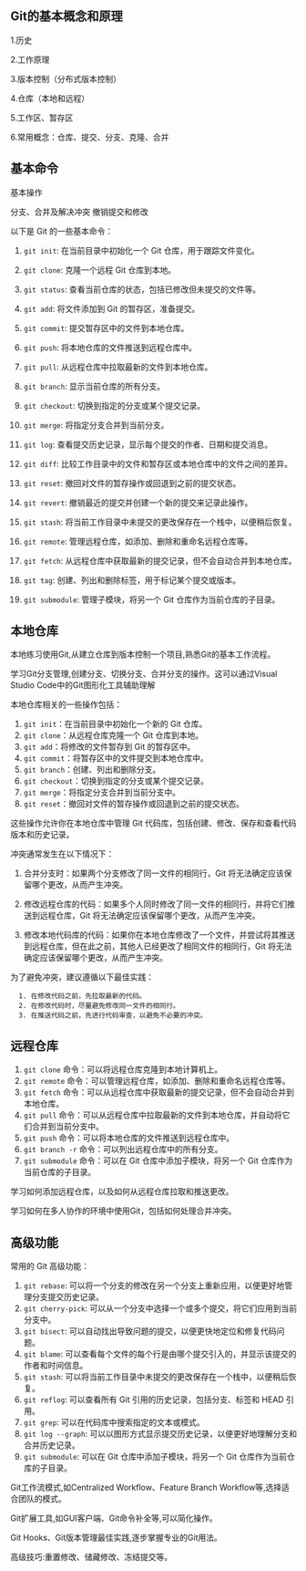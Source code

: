 ## Git的基本概念和原理

1.历史

2.工作原理

3.版本控制（分布式版本控制）

4.仓库（本地和远程）

5.工作区、暂存区

6.常用概念：仓库、提交、分支、克隆、合并

## 基本命令

基本操作 

分支、合并及解决冲突
 撤销提交和修改

以下是 Git 的一些基本命令：

1. `git init`: 在当前目录中初始化一个 Git 仓库，用于跟踪文件变化。

2. `git clone`: 克隆一个远程 Git 仓库到本地。

3. `git status`: 查看当前仓库的状态，包括已修改但未提交的文件等。

4. `git add`: 将文件添加到 Git 的暂存区，准备提交。

5. `git commit`: 提交暂存区中的文件到本地仓库。

6. `git push`: 将本地仓库的文件推送到远程仓库中。

7. `git pull`: 从远程仓库中拉取最新的文件到本地仓库。

8. `git branch`: 显示当前仓库的所有分支。

9. `git checkout`: 切换到指定的分支或某个提交记录。

10. `git merge`: 将指定分支合并到当前分支。

11. `git log`: 查看提交历史记录，显示每个提交的作者、日期和提交消息。

2. `git diff`: 比较工作目录中的文件和暂存区或本地仓库中的文件之间的差异。

3. `git reset`: 撤回对文件的暂存操作或回退到之前的提交状态。

4. `git revert`: 撤销最近的提交并创建一个新的提交来记录此操作。

5. `git stash`: 将当前工作目录中未提交的更改保存在一个栈中，以便稍后恢复。

6. `git remote`: 管理远程仓库，如添加、删除和重命名远程仓库等。

7. `git fetch`: 从远程仓库中获取最新的提交记录，但不会自动合并到本地仓库。

8. `git tag`: 创建、列出和删除标签，用于标记某个提交或版本。

9. `git submodule`: 管理子模块，将另一个 Git 仓库作为当前仓库的子目录。




## 本地仓库

本地练习使用Git,从建立仓库到版本控制一个项目,熟悉Git的基本工作流程。

学习Git分支管理,创建分支、切换分支、合并分支的操作。这可以通过Visual Studio Code中的Git图形化工具辅助理解

本地仓库相关的一些操作包括：

1. `git init`：在当前目录中初始化一个新的 Git 仓库。
2. `git clone`：从远程仓库克隆一个 Git 仓库到本地。
3. `git add`：将修改的文件暂存到 Git 的暂存区中。
4. `git commit`：将暂存区中的文件提交到本地仓库中。
5. `git branch`：创建、列出和删除分支。
6. `git checkout`：切换到指定的分支或某个提交记录。
7. `git merge`：将指定分支合并到当前分支中。
8. `git reset`：撤回对文件的暂存操作或回退到之前的提交状态。

这些操作允许你在本地仓库中管理 Git 代码库，包括创建、修改、保存和查看代码版本和历史记录。

冲突通常发生在以下情况下：

1. 合并分支时：如果两个分支修改了同一文件的相同行，Git 将无法确定应该保留哪个更改，从而产生冲突。

2. 修改远程仓库的代码：如果多个人同时修改了同一文件的相同行，并将它们推送到远程仓库，Git 将无法确定应该保留哪个更改，从而产生冲突。

3. 修改本地代码库的代码：如果你在本地仓库修改了一个文件，并尝试将其推送到远程仓库，但在此之前，其他人已经更改了相同文件的相同行，Git 将无法确定应该保留哪个更改，从而产生冲突。

   

为了避免冲突，建议遵循以下最佳实践：

      1. 在修改代码之前，先拉取最新的代码。
      2. 在修改代码时，尽量避免修改同一文件的相同行。
      3. 在推送代码之前，先进行代码审查，以避免不必要的冲突。



## 远程仓库

1. `git clone` 命令：可以将远程仓库克隆到本地计算机上。
2. `git remote` 命令：可以管理远程仓库，如添加、删除和重命名远程仓库等。
3. `git fetch` 命令：可以从远程仓库中获取最新的提交记录，但不会自动合并到本地仓库。
4. `git pull` 命令：可以从远程仓库中拉取最新的文件到本地仓库，并自动将它们合并到当前分支中。
5. `git push` 命令：可以将本地仓库的文件推送到远程仓库中。
6. `git branch -r` 命令：可以列出远程仓库中的所有分支。
7. `git submodule` 命令：可以在 Git 仓库中添加子模块，将另一个 Git 仓库作为当前仓库的子目录。



学习如何添加远程仓库，以及如何从远程仓库拉取和推送更改。

学习如何在多人协作的环境中使用Git，包括如何处理合并冲突。

## 高级功能  

常用的 Git 高级功能：

1. `git rebase`: 可以将一个分支的修改在另一个分支上重新应用，以便更好地管理分支提交历史记录。
2. `git cherry-pick`: 可以从一个分支中选择一个或多个提交，将它们应用到当前分支中。
3. `git bisect`: 可以自动找出导致问题的提交，以便更快地定位和修复代码问题。
4. `git blame`: 可以查看每个文件的每个行是由哪个提交引入的，并显示该提交的作者和时间信息。
5. `git stash`: 可以将当前工作目录中未提交的更改保存在一个栈中，以便稍后恢复。
6. `git reflog`: 可以查看所有 Git 引用的历史记录，包括分支、标签和 HEAD 引用。
7. `git grep`: 可以在代码库中搜索指定的文本或模式。
8. `git log --graph`: 可以以图形方式显示提交历史记录，以便更好地理解分支和合并历史记录。
9. `git submodule`: 可以在 Git 仓库中添加子模块，将另一个 Git 仓库作为当前仓库的子目录。

Git工作流模式,如Centralized Workflow、Feature Branch Workflow等,选择适合团队的模式。

Git扩展工具,如GUI客户端、Git命令补全等,可以简化操作。

Git Hooks、Git版本管理最佳实践,逐步掌握专业的Git用法。

高级技巧:重置修改、储藏修改、冻结提交等。


